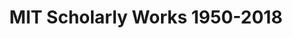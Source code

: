 ---
layout: default
description: Scholarly works produced by MIT 1950-2018
location: https://lens-public.s3-us-west-2.amazonaws.com/sloan/scholarly/201932/mit_scholarly.zip
record_creation_timestamp: 11/17/2020 17:20:46
shortname: mit_scholarly
title: MIT Scholarly Works 1950-2018
uuid: bfc3892d-2170-47ed-b056-a573c845efa5
---